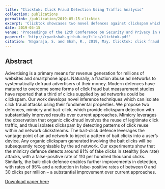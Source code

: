 ```yaml
---
title: "Clicktok: Click Fraud Detection Using Traffic Analysis"
collection: publications
permalink: /publication/2019-05-15-clicktok
excerpt: 'Clicktok showcases two novel defences against clickspam which are more accurate than existing detection techniques against passive, stealthy (low-rate) attacks (at the time of publication).'
date: 2019-05-15
venue: 'Proceedings of the 12th Conference on Security and Privacy in Wireless and Mobile Networks'
paperurl: 'http://ryankshah.github.io/files/clicktok.pdf'
citation: 'Nagaraja, S. and Shah, R., 2019, May. Clicktok: click fraud detection using traffic analysis. In Proceedings of the 12th Conference on Security and Privacy in Wireless and Mobile Networks (pp. 105-116).'
---
```


## Abstract

Advertising is a primary means for revenue generation for millions
of websites and smartphone apps. Naturally, a fraction abuse ad networks to systematically defraud advertisers of their money. Modern
defences have matured to overcome some forms of click fraud but
measurement studies have reported that a third of clicks supplied by
ad networks could be clickspam. Our work develops novel inference
techniques which can isolate click fraud attacks using their fundamental properties. We propose two defences, mimicry and bait-click,
which provide clickspam detection with substantially improved results over current approaches. Mimicry leverages the observation
that organic clickfraud involves the reuse of legitimate click traffic, and thus isolates clickspam by detecting patterns of click reuse
within ad network clickstreams. The bait-click defence leverages
the vantage point of an ad network to inject a pattern of bait clicks
into a user’s device. Any organic clickspam generated involving the
bait clicks will be subsequently recognisable by the ad network. Our
experiments show that the mimicry defence detects around 81% of
fake clicks in stealthy (low rate) attacks, with a false-positive rate
of 110 per hundred thousand clicks. Similarly, the bait-click defence
enables further improvements in detection, with rates of 95% and
a reduction in false-positive rates of between 0 and 30 clicks per
million – a substantial improvement over current approaches.

[Download paper here](http://ryankshah.github.io/files/clicktok.pdf)